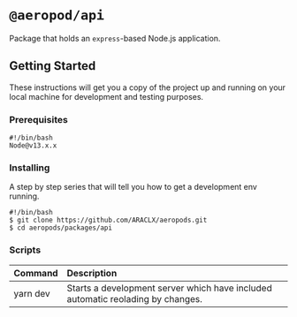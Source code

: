 # `@aeropod/api`

Package that holds an `express`-based Node.js application.

## Getting Started

These instructions will get you a copy of the project up and running on your
local machine for development and testing purposes.

### Prerequisites

```
#!/bin/bash
Node@v13.x.x
```

### Installing

A step by step series that will tell you how to get a development env running.

```
#!/bin/bash
$ git clone https://github.com/ARACLX/aeropods.git
$ cd aeropods/packages/api
```

### Scripts

| Command  | Description                                                                     |
| :------- | :------------------------------------------------------------------------------ |
| yarn dev | Starts a development server which have included automatic reolading by changes. |
